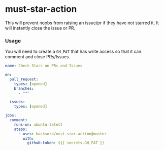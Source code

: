 # must-star-action

This will prevent noobs from raising an issue/pr if they have not starred it. It will instantly close the issue or PR.

### Usage

You will need to create a `GH_PAT` that has write access so that it can comment and close PRs/Issues.

```yaml
name: Check Stars on PRs and Issues

on:
  pull_request:
    types: [opened]
    branches:
      - "*"

  issues:
    types: [opened]

jobs:
  comment:
    runs-on: ubuntu-latest
    steps:
      - uses: hacksore/must-star-action@master
        with:
          github-token: ${{ secrets.GH_PAT }}
```
